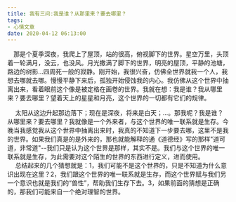 ```yaml
---
title: 我有三问:我是谁？从那里来？要去哪里？
tags:
- 心情文章
date: 2020-04-12 06:13:00
---
```

&emsp;那是个夏季深夜，我爬上了屋顶，站的很高，俯视脚下的世界。星空万里，头顶着一轮满月，没云，也没风。月光撒满了脚下的世界，明亮的屋顶，平静的池塘，路边的树影...四周死一般的寂静。刚开始，我很兴奋，仿佛全世界就我一个人，我想去哪就去哪。慢慢平静下来后，孤独开始侵蚀我的内心。我仿佛从这个世界中抽离出来，看着眼前这个像是被定格在画卷的世界。我就在想：我是谁？我从哪里来？要去哪里？望着天上的星星和月亮，这个世界的一切都有它们的规律。
<!--more-->
&emsp;  太阳从这边升起那边落下；现在是深夜，将来是白天；...。那我呢？我是谁？从哪里来？要去哪里？我就像是一个外来者，与这个世界的唯一联系就是生存。今晚当我感觉我从这个世界中抽离出来时，我真的不知道下一步要去哪，这里不是我的世界。如果我们真是的是外来的，那也就能解释的通《道德经》写的那样"道可道，非常道"--我们只是认为这个世界是那样，其实不是。我们与这个世界的唯一联系就是生存，为此需要对这个陌生的世界的东西进行定义，进而使用。  
&emsp; 总结起来的几个猜想就是：1，我们可能不是这个世界的，只是不知道为什么意识出现在这里？2，我们跟这个世界的唯一联系就是生存，而这个世界赋与我们另一个意识也就是我们的“兽性”，帮助我们生存下去。3，如果前面的猜想是正确的，那我们可能来自一个绝对理智的世界。